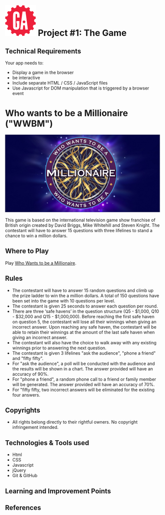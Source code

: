 # ![](./img/ga_logo.svg) Project #1: The Game

## Technical Requirements
Your app needs to:
- Display a game in the browser
- be interactive
- Include separate HTML / CSS / JavaScript files
- Use Javascript for DOM manipulation that is triggered by a browser event

# Who wants to be a Millionaire ("WWBM")

<!--![](./documentation/header-hd.gif)--> 
<p align="center"><img src="./img/wwbm-wallpaper.jpeg"/></p>

This game is based on the international television game show franchise of British origin created by David Briggs, Mike Whitehill and Steven Knight. The contestant will have to answer 15 questions with three lifelines to stand a chance to win a million dollars.

## Where to Play
Play [Who Wants to be a Millionaire](https://wwbm.vercel.app/).

## Rules
- The contestant will have to answer 15 random questions and climb up the prize ladder to win the a million dollars. A total of 150 questions have been set into the game with 10 questions per level.
- The contestant is given 25 seconds to answer each question per round.
- There are three ‘safe havens’ in the question structure (Q5 - $1,000, Q10 - $32,000 and Q15 - $1,000,000). Before reaching the first safe haven on question 5, the contestant will lose all their winnings when giving an incorrect answer. Upon reaching any safe haven, the contestant will be able to retain their winnings at the amount of the last safe haven when giving an incorrect answer.
- The contestant will also have the choice to walk away with any existing winnings prior to answering the next question.
- The contestant is given 3 lifelines "ask the audience", "phone a friend" and "fifty fifty".
- For "ask the audience", a poll will be conducted with the audience and the results will be shown in a chart. The answer provided will have an accuracy of 90%.
- For "phone a friend", a random phone call to a friend or family member will be generated. The answer provided will have an accuracy of 70%.
- For "fifty fifty, two incorrect answers will be eliminated for the existing four answers.

## Copyrights
- All rights belong directly to their rightful owners. No copyright infringement intended.

## Technologies & Tools used
- Html
- CSS
- Javascript
- jQuery
- Git & GitHub

## Learning and Improvement Points

## References



